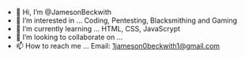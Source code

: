 - 👋 Hi, I’m @JamesonBeckwith
- 👀 I’m interested in ... Coding, Pentesting, Blacksmithing and Gaming
- 🌱 I’m currently learning ... HTML, CSS, JavaScrypt
- 💞️ I’m looking to collaborate on ...
- 📫 How to reach me ... Email: 1jameson0beckwith1@gmail.com

<!---
JamesonBeckwith/JamesonBeckwith is a ✨ special ✨ repository because its `README.md` (this file) appears on your GitHub profile.
You can click the Preview link to take a look at your changes.
--->
